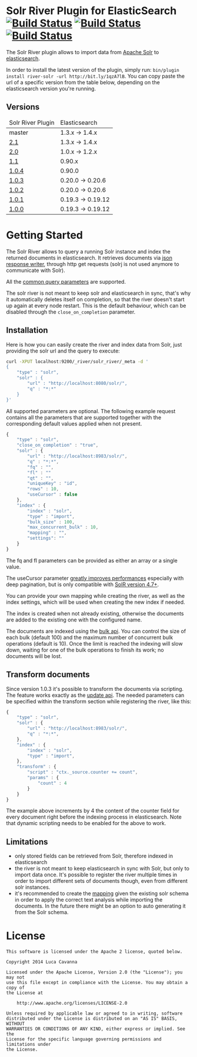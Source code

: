 Solr River Plugin for ElasticSearch [![Build Status](https://buildhive.cloudbees.com/job/javanna/job/elasticsearch-river-solr/badge/icon)](https://buildhive.cloudbees.com/job/javanna/job/elasticsearch-river-solr/) [![Build Status](https://travis-ci.org/javanna/elasticsearch-river-solr.png)](https://travis-ci.org/javanna/elasticsearch-river-solr) [![Build Status](https://drone.io/github.com/javanna/elasticsearch-river-solr/status.png)](https://drone.io/github.com/javanna/elasticsearch-river-solr/latest)
==================================

The Solr River plugin allows to import data from [Apache Solr](http://lucene.apache.org/solr) to [elasticsearch](http://www.elasticsearch.org).

In order to install the latest version of the plugin, simply run: `bin/plugin install river-solr -url http://bit.ly/1qzA7lB`.
You can copy paste the url of a specific version from the table below, depending on the elasticsearch version you're running.


Versions
--------

<table>
	<thead>
		<tr>
			<td>Solr River Plugin</td>
			<td>Elasticsearch</td>
		</tr>
	</thead>
	<tbody>
	    <tr>
            <td>master</td>
            <td>1.3.x -> 1.4.x</td>
        </tr>
        <tr>
            <td><a href ="http://bit.ly/1qzA7lB">2.1</a></td>
            <td>1.3.x -> 1.4.x</td>
        </tr>
        <tr>
            <td><a href ="http://bit.ly/1grj1ny">2.0</a></td>
            <td>1.0.x -> 1.2.x</td>
        </tr>
        <tr>
            <td><a href="http://bit.ly/1exH5mG">1.1</a></td>
            <td>0.90.x</td>
        </tr>
        <tr>
            <td><a href="http://bit.ly/10ioSk0">1.0.4</a></td>
            <td>0.90.0</td>
        </tr>
	    <tr>
    	    <td><a href="http://bit.ly/12rmrSN">1.0.3</a></td>
    		<td>0.20.0 -> 0.20.6</td>
        </tr>
		<tr>
			<td><a href="http://bit.ly/15cCMIB">1.0.2</a></td>
			<td>0.20.0 -> 0.20.6</td>
		</tr>
		<tr>
            <td><a href="http://bit.ly/Yo61UW">1.0.1</a></td>
            <td>0.19.3 -> 0.19.12</td>
        </tr>
		<tr>
            <td><a href="http://bit.ly/XUl2LZ">1.0.0</a></td>
        	<td>0.19.3 -> 0.19.12</td>
        </tr>
	</tbody>
</table>


Getting Started
===============

The Solr River allows to query a running Solr instance and index the returned documents in elasticsearch.
It retrieves documents via [json response writer](http://wiki.apache.org/solr/SolJSON), through http get requests (solrj is not used anymore to communicate with Solr).

All the [common query parameters](http://wiki.apache.org/solr/CommonQueryParameters) are supported.

The solr river is not meant to keep solr and elasticsearch in sync, that's why it automatically deletes itself on completion, so that the river doesn't start up again at every node restart.
This is the default behaviour, which can be disabled through the `close_on_completion` parameter.


Installation
------------

Here is how you can easily create the river and index data from Solr, just providing the solr url and the query to execute:

```sh
curl -XPUT localhost:9200/_river/solr_river/_meta -d '
{
    "type" : "solr",
    "solr" : {
        "url" : "http://localhost:8080/solr/",
        "q" : "*:*"
    }
}'
```

All supported parameters are optional. The following example request contains all the parameters that are supported together with the corresponding default values applied when not present.

```javascript
{
    "type" : "solr",
    "close_on_completion" : "true",
    "solr" : {
        "url" : "http://localhost:8983/solr/",
        "q" : "*:*",
        "fq" : "",
        "fl" : ""
        "qt" : "",
        "uniqueKey" : "id",
        "rows" : 10,
        "useCursor" : false
    },
    "index" : {
        "index" : "solr",
        "type" : "import",
        "bulk_size" : 100,
        "max_concurrent_bulk" : 10,
        "mapping" : "",
        "settings": ""
    }
}
```

The fq and fl parameters can be provided as either an array or a single value.

The useCursor parameter [greatly improves performances](https://lucidworks.com/blog/coming-soon-to-solr-efficient-cursor-based-iteration-of-large-result-sets/) especially with deep pagination, but is only compatible with [SolR version 4.7+](https://issues.apache.org/jira/browse/SOLR-5463).

You can provide your own mapping while creating the river, as well as the index settings, which will be used when creating the new index if needed.

The index is created when not already existing, otherwise the documents are added to the existing one with the configured name.

The documents are indexed using the [bulk api](http://www.elasticsearch.org/guide/reference/java-api/bulk.html).
You can control the size of each bulk (default 100) and the maximum number of concurrent bulk operations (default is 10).
Once the limit is reached the indexing will slow down, waiting for one of the bulk operations to finish its work; no documents will be lost.

Transform documents
------------
Since version 1.0.3 it's possible to transform the documents via scripting. The feature works exactly as the [update api](http://www.elasticsearch.org/guide/reference/api/update.html). The needed parameters can be specified within the transform section while registering the river, like this:

```javascript
{
    "type" : "solr",
    "solr" : {
        "url" : "http://localhost:8983/solr/",
        "q" : "*:*",
    },
    "index" : {
        "index" : "solr",
        "type" : "import",
    },
    "transform" : {
        "script" : "ctx._source.counter += count",
        "params" : {
            "count" : 4
        }
    }
}
```

The example above increments by 4 the content of the counter field for every document right before the indexing process in elasticsearch.
Note that dynamic scripting needs to be enabled for the above to work.

Limitations
------------

* only stored fields can be retrieved from Solr, therefore indexed in elasticsearch
* the river is not meant to keep elasticsearch in sync with Solr, but only to import data once. It's possible to register the river multiple times in order to import different sets of documents though, even from different solr instances.
* it's recommended to create the [mapping](http://www.elasticsearch.org/guide/reference/mapping/index.html) given the existing solr schema in order to apply the correct text analysis while importing the documents. In the future there might be an option to auto generating it from the Solr schema.

License
=======

```
This software is licensed under the Apache 2 license, quoted below.

Copyright 2014 Luca Cavanna

Licensed under the Apache License, Version 2.0 (the "License"); you may not
use this file except in compliance with the License. You may obtain a copy of
the License at

    http://www.apache.org/licenses/LICENSE-2.0

Unless required by applicable law or agreed to in writing, software
distributed under the License is distributed on an "AS IS" BASIS, WITHOUT
WARRANTIES OR CONDITIONS OF ANY KIND, either express or implied. See the
License for the specific language governing permissions and limitations under
the License.
```
